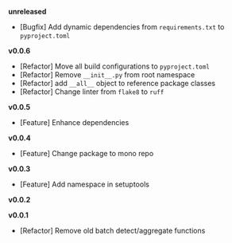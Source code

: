 
**unreleased**
- [Bugfix] Add dynamic dependencies from `requirements.txt` to `pyproject.toml`

**v0.0.6**
- [Refactor] Move all build configurations to `pyproject.toml`
- [Refactor] Remove `__init__.py` from root namespace
- [Refactor] add `__all__` object to reference package classes
- [Refactor] Change linter from `flake8` to `ruff`

**v0.0.5**
- [Feature] Enhance dependencies

**v0.0.4**
- [Feature] Change package to mono repo

**v0.0.3**
- [Feature] Add namespace in setuptools

**v0.0.2**

**v0.0.1**
- [Refactor] Remove old batch detect/aggregate functions